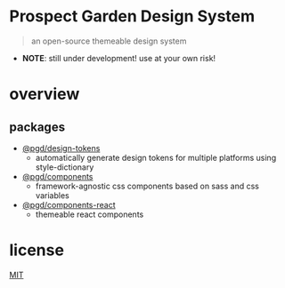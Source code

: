 # Prospect Garden Design System

> an open-source themeable design system

- **NOTE**: still under development! use at your own risk!

# overview

## packages

- [@pgd/design-tokens](/packages/design-tokens)
  - automatically generate design tokens for multiple platforms using style-dictionary
- [@pgd/components](/packages/components)
  - framework-agnostic css components based on sass and css variables
- [@pgd/components-react](/packages/components-react)
  - themeable react components 

# license

[MIT](https://opensource.org/licenses/MIT)
